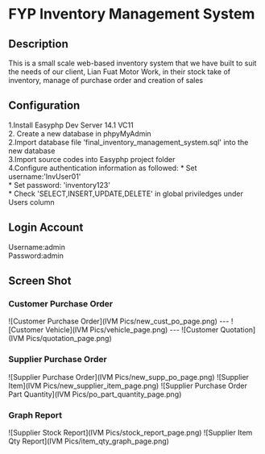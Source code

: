 <h1>FYP Inventory Management System </h1>

<h2>Description</h2>
<p>This is a small scale web-based inventory system that we have built to suit the needs of our client, Lian Fuat Motor Work, in their stock take of inventory, manage of purchase order and creation of sales  </p>

<h2>Configuration</h2>
1.Install Easyphp Dev Server 14.1 VC11 <br/>
2. Create a new database in phpyMyAdmin <br/>
2.Import database file 'final_inventory_management_system.sql' into the new database <br/>
3.Import source codes into Easyphp project folder <br/>
4.Configure authentication information as followed: 
  *  Set username:'InvUser01' <br/>
  *  Set password: 'inventory123' <br/>
  *  Check 'SELECT,INSERT,UPDATE,DELETE' in global priviledges under Users column <br/>

<h2>Login Account</h2>
Username:admin <br/>
Password:admin <br/>

<h2>Screen Shot</h2>

<h3>Customer Purchase Order</h3>
![Customer Purchase Order](IVM Pics/new_cust_po_page.png)
---
![Customer Vehicle](IVM Pics/vehicle_page.png)
---
![Customer Quotation](IVM Pics/quotation_page.png)

<h3>Supplier Purchase Order</h3>
![Supplier Purchase Order](IVM Pics/new_supp_po_page.png)
![Supplier Item](IVM Pics/new_supplier_item_page.png)
![Supplier Purchase Order Part Quantity](IVM Pics/po_part_quantity_page.png)

<h3>Graph Report</h3>
![Supplier Stock Report](IVM Pics/stock_report_page.png)
![Supplier Item Qty Report](IVM Pics/item_qty_graph_page.png)


